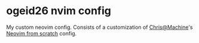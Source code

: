 # ogeid26 nvim config
My custom neovim config. Consists of a customization of [Chris@Machine](https://github.com/ChristianChiarulli)'s 
[Neovim from scratch](https://github.com/LunarVim/Neovim-from-scratch) config.
